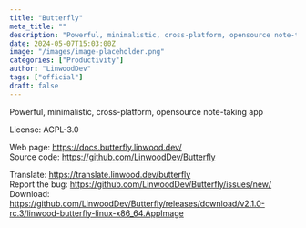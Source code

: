 ```yaml
---
title: "Butterfly"
meta_title: ""
description: "Powerful, minimalistic, cross-platform, opensource note-taking app"
date: 2024-05-07T15:03:00Z
image: "/images/image-placeholder.png"
categories: ["Productivity"]
author: "LinwoodDev"
tags: ["official"]
draft: false
---
```


Powerful, minimalistic, cross-platform, opensource note-taking app

License: AGPL-3.0

Web page: https://docs.butterfly.linwood.dev/  
Source code: https://github.com/LinwoodDev/Butterfly

Translate: https://translate.linwood.dev/butterfly  
Report the bug: https://github.com/LinwoodDev/Butterfly/issues/new/  
Download: https://github.com/LinwoodDev/Butterfly/releases/download/v2.1.0-rc.3/linwood-butterfly-linux-x86_64.AppImage
